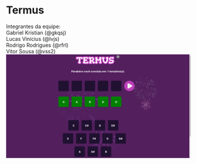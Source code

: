 # Termus
Integrantes da equipe:<br>
Gabriel Kristian (@gkqsj)<br>
Lucas Vinícius (@lvjs)<br>
Rodrigo Rodrigues (@rfrl)<br>
Vitor Sousa (@vss2)
![Landing-page do Termus](https://raw.githubusercontent.com/vss-2/Termus/master/Termus.png)
